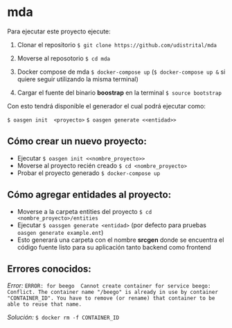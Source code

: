 # mda

Para ejecutar este proyecto ejecute:
1.  Clonar el repositorio 
```$ git clone https://github.com/udistrital/mda```
2. Moverse al reposotorio 
```$ cd mda```
3. Docker compose de mda
```$ docker-compose up```
(```$ docker-compose up &``` si quiere seguir utilizando la misma terminal)

4. Cargar el fuente del binario **boostrap** en la terminal 
```$ source bootstrap```


Con esto tendrá disponible el generador el cual podrá ejecutar como:

```$ oasgen init  <proyecto>```
```$ oasgen generate <<entidad>>```

## Cómo crear un nuevo proyecto:
* Ejecutar ```$ oasgen init <<nombre_proyecto>>```
* Moverse al proyecto recién creado ```$ cd <nombre_proyecto>```
* Probar el proyecto generado ```$ docker-compose up```

## Cómo agregar entidades al proyecto:
* Moverse a la carpeta entities del proyecto ```$ cd <nombre_proyecto>/entities```
* Ejecutar ```$ oassgen generate <entidad>``` (por defecto para pruebas ```oasgen generate example.ent```)
* Esto generará una carpeta con el nombre **srcgen** donde se encuentra el código fuente listo para su aplicación tanto
backend como frontend

## Errores conocidos:
*Error:* `ERROR: for beego  Cannot create container for service beego: Conflict. The container name "/beego" is already in use by container "CONTAINER_ID". You have to remove (or rename) that container to be able to reuse that name.`

*Solución:* ```$ docker rm -f CONTAINER_ID```

